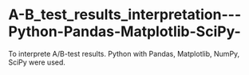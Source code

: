 # A-B_test_results_interpretation---Python-Pandas-Matplotlib-SciPy-
To interprete A/B-test results. Python with Pandas, Matplotlib, NumPy, SciPy were used. 
